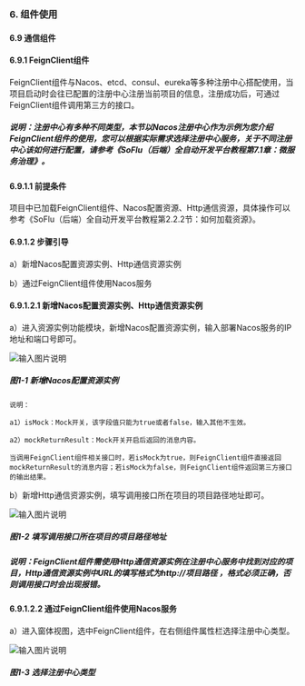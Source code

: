 ### 6. 组件使用

#### 6.9 通信组件

#### 6.9.1 FeignClient组件

FeignClient组件与Nacos、etcd、consul、eureka等多种注册中心搭配使用，当项目启动时会往已配置的注册中心注册当前项目的信息，注册成功后，可通过FeignClient组件调用第三方的接口。

##### 说明：注册中心有多种不同类型，本节以Nacos注册中心作为示例为您介绍FeignClient组件的使用，您可以根据实际需求选择注册中心服务，关于不同注册中心该如何进行配置，请参考《SoFlu（后端）全自动开发平台教程第7.1章：微服务治理》。

#### 6.9.1.1 前提条件

项目中已加载FeignClient组件、Nacos配置资源、Http通信资源，具体操作可以参考《SoFlu（后端）全自动开发平台教程第2.2.2节：如何加载资源》。

#### 6.9.1.2 步骤引导

a）新增Nacos配置资源实例、Http通信资源实例

b）通过FeignClient组件使用Nacos服务

#### 6.9.1.2.1 新增Nacos配置资源实例、Http通信资源实例

a）进入资源实例功能模块，新增Nacos配置资源实例，输入部署Nacos服务的IP地址和端口号即可。

![输入图片说明](../../../../images/SoFlu%EF%BC%88%E5%90%8E%E7%AB%AF%EF%BC%89%E5%BC%80%E5%8F%91%E5%B9%B3%E5%8F%B0/1.%20%E6%9C%80%E6%96%B0%E7%89%88%E6%9C%AC%20-%20%E6%9B%B4%E6%96%B0%E6%97%A5%E6%9C%9F%20-%202022.10.08/6.%20%E7%BB%84%E4%BB%B6%E4%BD%BF%E7%94%A8/9.%20%E9%80%9A%E4%BF%A1%E7%BB%84%E4%BB%B6/image.png)

##### 图1-1 新增Nacos配置资源实例

```
说明：

a1）isMock：Mock开关，该字段值只能为true或者false，输入其他不生效。

a2）mockReturnResult：Mock开关开启后返回的消息内容。

当调用FeignClient组件相关接口时，若isMock为true，则FeignClient组件直接返回mockReturnResult的消息内容；若isMock为false，则FeignClient组件返回第三方接口的输出结果。
```

b）新增Http通信资源实例，填写调用接口所在项目的项目路径地址即可。

![输入图片说明](../../../../images/SoFlu%EF%BC%88%E5%90%8E%E7%AB%AF%EF%BC%89%E5%BC%80%E5%8F%91%E5%B9%B3%E5%8F%B0/1.%20%E6%9C%80%E6%96%B0%E7%89%88%E6%9C%AC%20-%20%E6%9B%B4%E6%96%B0%E6%97%A5%E6%9C%9F%20-%202022.10.08/6.%20%E7%BB%84%E4%BB%B6%E4%BD%BF%E7%94%A8/9.%20%E9%80%9A%E4%BF%A1%E7%BB%84%E4%BB%B6/1-2.png)

##### 图1-2 填写调用接口所在项目的项目路径地址

##### 说明：FeignClient组件需使用Http通信资源实例在注册中心服务中找到对应的项目，Http通信资源实例中URL的填写格式为http://项目路径 ，格式必须正确，否则调用接口时会出现报错。

#### 6.9.1.2.2 通过FeignClient组件使用Nacos服务

a）进入窗体视图，选中FeignClient组件，在右侧组件属性栏选择注册中心类型。

![输入图片说明](../../../../images/SoFlu%EF%BC%88%E5%90%8E%E7%AB%AF%EF%BC%89%E5%BC%80%E5%8F%91%E5%B9%B3%E5%8F%B0/1.%20%E6%9C%80%E6%96%B0%E7%89%88%E6%9C%AC%20-%20%E6%9B%B4%E6%96%B0%E6%97%A5%E6%9C%9F%20-%202022.10.08/6.%20%E7%BB%84%E4%BB%B6%E4%BD%BF%E7%94%A8/9.%20%E9%80%9A%E4%BF%A1%E7%BB%84%E4%BB%B6/1-3.png)

##### 图1-3 选择注册中心类型
